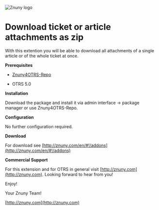 ![Znuny logo](http://znuny.com/assets/logo_small.png)

Download ticket or article attachments as zip
=================

With this extention you will be able to download all attachments of a single article or of the whole ticket at once.

**Prerequisites**

- [Znuny4OTRS-Repo](http://znuny.com/#!/znuny4otrs)

- OTRS 5.0

**Installation**

Download the package and install it via admin interface -> package manager or use Znuny4OTRS-Repo.

**Configuration**

No further configuration required.

**Download**

For download see [http://znuny.com/en/#!/addons](http://znuny.com/en/#!/addons)

**Commercial Support**

For this extension and for OTRS in general visit [http://znuny.com](http://znuny.com). Looking forward to hear from you!

Enjoy!

 Your Znuny Team!

 [http://znuny.com](http://znuny.com)